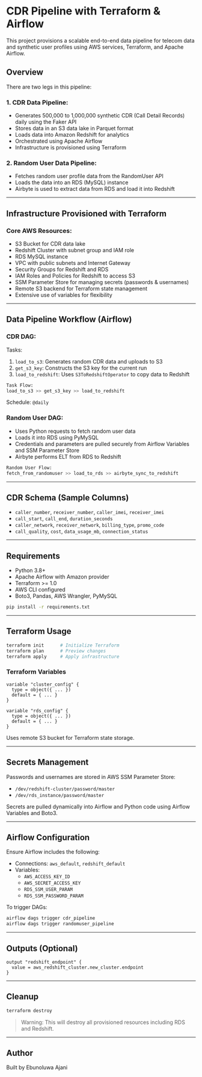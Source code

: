 # CDR Pipeline with Terraform & Airflow

This project provisions a scalable end-to-end data pipeline for telecom data and synthetic user profiles using AWS services, Terraform, and Apache Airflow.

## Overview

There are two legs in this pipeline:

### 1. CDR Data Pipeline:
- Generates 500,000 to 1,000,000 synthetic CDR (Call Detail Records) daily using the Faker API
- Stores data in an S3 data lake in Parquet format
- Loads data into Amazon Redshift for analytics
- Orchestrated using Apache Airflow
- Infrastructure is provisioned using Terraform

### 2. Random User Data Pipeline:
- Fetches random user profile data from the RandomUser API
- Loads the data into an RDS (MySQL) instance
- Airbyte is used to extract data from RDS and load it into Redshift

---

## Infrastructure Provisioned with Terraform

### Core AWS Resources:
- S3 Bucket for CDR data lake
- Redshift Cluster with subnet group and IAM role
- RDS MySQL instance
- VPC with public subnets and Internet Gateway
- Security Groups for Redshift and RDS
- IAM Roles and Policies for Redshift to access S3
- SSM Parameter Store for managing secrets (passwords & usernames)
- Remote S3 backend for Terraform state management
- Extensive use of variables for flexibility

---

## Data Pipeline Workflow (Airflow)

### CDR DAG:

Tasks:
1. `load_to_s3`: Generates random CDR data and uploads to S3
2. `get_s3_key`: Constructs the S3 key for the current run
3. `load_to_redshift`: Uses `S3ToRedshiftOperator` to copy data to Redshift

```python
Task Flow:
load_to_s3 >> get_s3_key >> load_to_redshift
```

Schedule: `@daily`

### Random User DAG:

- Uses Python requests to fetch random user data
- Loads it into RDS using PyMySQL
- Credentials and parameters are pulled securely from Airflow Variables and SSM Parameter Store
- Airbyte performs ELT from RDS to Redshift

```python
Random User Flow:
fetch_from_randomuser >> load_to_rds >> airbyte_sync_to_redshift
```

---

## CDR Schema (Sample Columns)

- `caller_number`, `receiver_number`, `caller_imei`, `receiver_imei`
- `call_start`, `call_end`, `duration_seconds`
- `caller_network`, `receiver_network`, `billing_type`, `promo_code`
- `call_quality`, `cost`, `data_usage_mb`, `connection_status`

---

## Requirements

- Python 3.8+
- Apache Airflow with Amazon provider
- Terraform >= 1.0
- AWS CLI configured
- Boto3, Pandas, AWS Wrangler, PyMySQL

```bash
pip install -r requirements.txt
```

---

## Terraform Usage

```bash
terraform init      # Initialize Terraform
terraform plan      # Preview changes
terraform apply     # Apply infrastructure
```

### Terraform Variables

```hcl
variable "cluster_config" {
  type = object({ ... })
  default = { ... }
}

variable "rds_config" {
  type = object({ ... })
  default = { ... }
}
```

Uses remote S3 bucket for Terraform state storage.

---

## Secrets Management

Passwords and usernames are stored in AWS SSM Parameter Store:

- `/dev/redshift-cluster/password/master`
- `/dev/rds_instance/password/master`

Secrets are pulled dynamically into Airflow and Python code using Airflow Variables and Boto3.

---

## Airflow Configuration

Ensure Airflow includes the following:

- Connections: `aws_default`, `redshift_default`
- Variables:
  - `AWS_ACCESS_KEY_ID`
  - `AWS_SECRET_ACCESS_KEY`
  - `RDS_SSM_USER_PARAM`
  - `RDS_SSM_PASSWORD_PARAM`

To trigger DAGs:
```bash
airflow dags trigger cdr_pipeline
airflow dags trigger randomuser_pipeline
```

---

## Outputs (Optional)

```hcl
output "redshift_endpoint" {
  value = aws_redshift_cluster.new_cluster.endpoint
}
```

---

## Cleanup

```bash
terraform destroy
```

> Warning: This will destroy all provisioned resources including RDS and Redshift.


---

## Author

Built by Ebunoluwa Ajani


